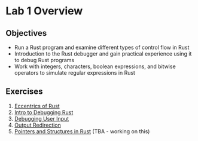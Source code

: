 # Lab 1 Overview

## Objectives

- Run a Rust program and examine different types of control flow in Rust
- Introduction to the Rust debugger and gain practical experience using it to debug Rust programs
- Work with integers, characters, boolean expressions, and bitwise operators to simulate regular expressions in Rust

## Exercises

1. [Eccentrics of Rust](./eccentrics.md)
2. [Intro to Debugging Rust](./debugging-intro.md)
3. [Debugging User Input](./debug-with-user-input.md)
4. [Output Redirection](./output-redirection.md)
6. [Pointers and Structures in Rust](./pointers-and-structures.md) (TBA - working on this)
